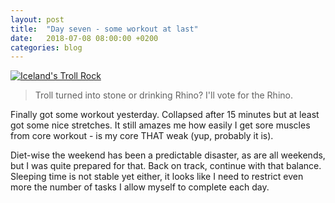 ```yaml
---
layout: post
title:  "Day seven - some workout at last"
date:   2018-07-08 08:00:00 +0200
categories: blog
---
```


<a data-flickr-embed="true"  href="https://www.flickr.com/photos/137491954@N07/29401335818/in/album-72157698793520715/" title="Untitled"><img src="https://farm2.staticflickr.com/1761/29401335818_2b10e99164_o.jpg" alt="Iceland's Troll Rock"></a><script async src="//embedr.flickr.com/assets/client-code.js" charset="utf-8"></script>

> Troll turned into stone or drinking Rhino? I'll vote for the Rhino.

Finally got some workout yesterday. Collapsed after 15 minutes but at least got some nice stretches. It still amazes me how easily I get sore muscles from core workout - is my core THAT weak (yup, probably it is).

Diet-wise the weekend has been a predictable disaster, as are all weekends, but I was quite prepared for that. Back on track, continue with that balance. Sleeping time is not stable yet either, it looks like I need to restrict even more the number of tasks I allow myself to complete each day.
